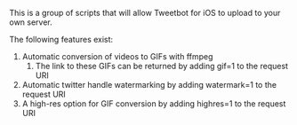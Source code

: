 This is a group of scripts that will allow Tweetbot for iOS to upload to your own server.

The following features exist:
1. Automatic conversion of videos to GIFs with ffmpeg
    1. The link to these GIFs can be returned by adding gif=1 to the request URI
2. Automatic twitter handle watermarking by adding watermark=1 to the request URI
3. A high-res option for GIF conversion by adding highres=1 to the request URI
